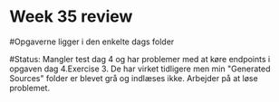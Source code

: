 # Week 35 review

#Opgaverne ligger i den enkelte dags folder

#Status: Mangler test dag 4 og har problemer med at køre endpoints i opgaven dag 4.Exercise 3. De har virket tidligere men min 
"Generated Sources" folder er blevet grå og indlæses ikke. Arbejder på at løse problemet.
